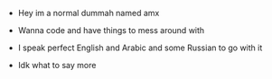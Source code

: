 - Hey im a normal dummah named amx

- Wanna code and have things to mess around with

- I speak perfect English and Arabic and some Russian to go with it

- Idk what to say more  
